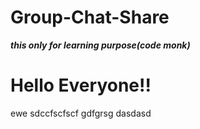 # Group-Chat-Share
***this only for learning purpose(code monk)***
<h1>Hello  Everyone!!</h1>
ewe
sdccfscfscf
gdfgrsg
dasdasd
